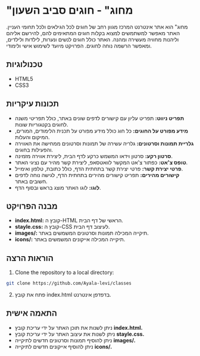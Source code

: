 # "מחוג" - חוגים סביב השעון
מחוג" הוא אתר אינטרנט המרכז מגוון רחב של חוגים לכל הגילאים ולכל תחומי העניין. האתר מאפשר למשתמשים למצוא בקלות חוגים המתאימים להם, להירשם אליהם וליהנות מחוויה מעשירה ומהנה. האתר כולל חוגים לנשים ונערות, לילדות ולילדים, ומאפשר הרשמה נוחה לחוגים. הפרויקט מיועד לשימוש אישי ולימודי.



## טכנולוגיות
* HTML5
* CSS3
## תכונות עיקריות
* **תפריט ניווט:** תפריט עליון עם קישורים לדפים שונים באתר, כולל תפריטי משנה לחוגים בקטגוריות שונות.
* **מידע מפורט על החוגים:** כל חוג כולל מידע מפורט על תכנית הלימודים, המורים, המיקום והעלות.
* **גלריית תמונות וסרטונים:** גלריה עשירה של תמונות וסרטונים ממחישה את האווירה והפעילות בחוגים.
* **סרטון רקע:** סרטון וידאו המשמש כרקע לדף הבית, ליצירת אווירה מזמינה.
* **טופס צ'אט:** כפתור צ'אט המקשר לוואטסאפ, ליצירת קשר מהיר עם נציגי האתר.
* **פרטי יצירת קשר:** פרטי יצירת קשר בתחתית הדף, כולל כתובת, טלפון ואימייל.
* **קישורים מהירים:** תפריט קישורים מהירים בתחתית הדף, לגישה נוחה לדפים חשובים באתר.
* **לוגו:** לוגו האתר מוצג בראש ובסוף הדף.

## מבנה הפרויקט

- **index.html:** קובץ ה-HTML הראשי של דף הבית.
- **stayle.css:** קובץ ה-CSS לעיצוב דף הבית.
- **images/:** תיקייה המכילה תמונות וסרטונים המשמשים באתר.
- **icons/:** תיקייה המכילה אייקונים המשמשים באתר.
## הוראות הרצה
1.  Clone the repository to a local directory:

```bash
git clone https://github.com/Ayala-levi/classes
```
2. פתח את קובץ index.html בדפדפן אינטרנט.
## התאמה אישית
- ניתן לשנות את תוכן האתר על ידי עריכת קובץ **index.html.**
- ניתן לשנות את עיצוב האתר על ידי עריכת קובץ **stayle.css.**
- ניתן להוסיף תמונות וסרטונים חדשים לתיקייה **images/.**
- ניתן להוסיף אייקונים חדשים לתיקייה **icons/.**

